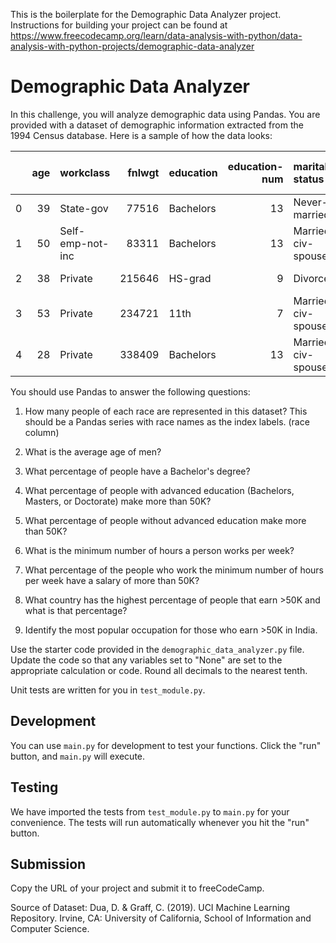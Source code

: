 This is the boilerplate for the Demographic Data Analyzer project. Instructions for building your project can be found at https://www.freecodecamp.org/learn/data-analysis-with-python/data-analysis-with-python-projects/demographic-data-analyzer


# Demographic Data Analyzer

In this challenge, you will analyze demographic data using Pandas. You are provided with a dataset of demographic information extracted from the 1994 Census database. Here is a sample of how the data looks:

|    |   age | workclass        |   fnlwgt | education   |   education-num | marital-status     | occupation        | relationship   | race   | sex    |   capital-gain |   capital-loss |   hours-per-week | native-country   | salary   |
|---:|------:|:-----------------|---------:|:------------|----------------:|:-------------------|:------------------|:---------------|:-------|:-------|---------------:|---------------:|-----------------:|:-----------------|:---------|
|  0 |    39 | State-gov        |    77516 | Bachelors   |              13 | Never-married      | Adm-clerical      | Not-in-family  | White  | Male   |           2174 |              0 |               40 | United-States    | <=50K    |
|  1 |    50 | Self-emp-not-inc |    83311 | Bachelors   |              13 | Married-civ-spouse | Exec-managerial   | Husband        | White  | Male   |              0 |              0 |               13 | United-States    | <=50K    |
|  2 |    38 | Private          |   215646 | HS-grad     |               9 | Divorced           | Handlers-cleaners | Not-in-family  | White  | Male   |              0 |              0 |               40 | United-States    | <=50K    |
|  3 |    53 | Private          |   234721 | 11th        |               7 | Married-civ-spouse | Handlers-cleaners | Husband        | Black  | Male   |              0 |              0 |               40 | United-States    | <=50K    |
|  4 |    28 | Private          |   338409 | Bachelors   |              13 | Married-civ-spouse | Prof-specialty    | Wife           | Black  | Female |              0 |              0 |               40 | Cuba             | <=50K    |

You should use Pandas to answer the following questions:

1. How many people of each race are represented in this dataset? This should be a Pandas series with race names as the index labels. (race column)

2. What is the average age of men?

3. What percentage of people have a Bachelor's degree?

4. What percentage of people with advanced education (Bachelors, Masters, or Doctorate) make more than 50K?

5. What percentage of people without advanced education make more than 50K?

6. What is the minimum number of hours a person works per week?

7. What percentage of the people who work the minimum number of hours per week have a salary of more than 50K?

8. What country has the highest percentage of people that earn >50K and what is that percentage?

9. Identify the most popular occupation for those who earn >50K in India.

Use the starter code provided in the `demographic_data_analyzer.py` file. Update the code so that any variables set to "None" are set to the appropriate calculation or code. Round all decimals to the nearest tenth.

Unit tests are written for you in `test_module.py`.

## Development

You can use `main.py` for development to test your functions. Click the "run" button, and `main.py` will execute.

## Testing

We have imported the tests from `test_module.py` to `main.py` for your convenience. The tests will run automatically whenever you hit the "run" button.

## Submission

Copy the URL of your project and submit it to freeCodeCamp.

Source of Dataset:
Dua, D. & Graff, C. (2019). UCI Machine Learning Repository. Irvine, CA: University of California, School of Information and Computer Science.
